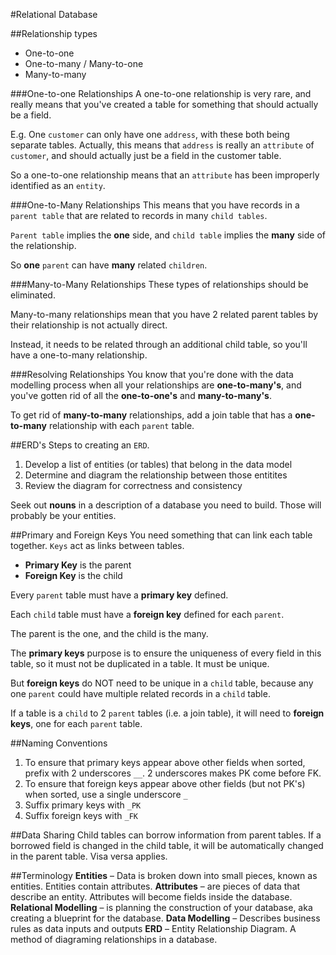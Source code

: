 #Relational Database

##Relationship types
* One-to-one
* One-to-many / Many-to-one
* Many-to-many

###One-to-one Relationships
A one-to-one relationship is very rare, and really means that you've created a table for something that should actually be a field.

E.g. One `customer` can only have one `address`, with these both being separate tables. Actually, this means that `address` is really an `attribute` of `customer`, and should actually just be a field in the customer table.

So a one-to-one relationship means that an `attribute` has been improperly identified as an `entity`.

###One-to-Many Relationships
This means that you have records in a `parent table` that are related to records in many `child tables`. 

`Parent table` implies the **one** side, and `child table` implies the **many** side of the relationship.

So **one** `parent` can have **many** related `children`.

###Many-to-Many Relationships
These types of relationships should be eliminated. 

Many-to-many relationships mean that you have 2 related parent tables by their relationship is not actually direct.

Instead, it needs to be related through an additional child table, so you'll have a one-to-many relationship.

###Resolving Relationships
You know that you're done with the data modelling process when all your relationships are **one-to-many's**, and you've gotten rid of all the **one-to-one's** and **many-to-many's**.

To get rid of **many-to-many** relationships, add a join table that has a **one-to-many** relationship with each `parent` table.

##ERD's
Steps to creating an `ERD`.

1. Develop a list of entities (or tables) that belong in the data model
2. Determine and diagram the relationship between those entitites
3. Review the diagram for correctness and consistency

Seek out **nouns** in a description of a database you need to build. Those will probably be your entities.

##Primary and Foreign Keys
You need something that can link each table together. `Keys` act as links between tables.

* **Primary Key** is the parent
* **Foreign Key** is the child

Every `parent` table must have a **primary key** defined.

Each `child` table must have a **foreign key** defined for each `parent`.

The parent is the one, and the child is the many.

The **primary keys** purpose is to ensure the uniqueness of every field in this table, so it must not be duplicated in a table. It must be unique.

But **foreign keys** do NOT need to be unique in a `child` table, because any one `parent` could have multiple related records in a `child` table.

If a table is a `child` to 2 `parent` tables (i.e. a join table), it will need to **foreign keys**, one for each `parent` table.

##Naming Conventions
1. To ensure that primary keys appear above other fields when sorted, prefix with 2 underscores `__`. 2 underscores makes PK come before FK.
2. To ensure that foreign keys appear above other fields (but not PK's) when sorted, use a single underscore `_`
3. Suffix primary keys with `_PK`
4. Suffix foreign keys with `_FK`

##Data Sharing
Child tables can borrow information from parent tables. If a borrowed field is changed in the child table, it will be automatically changed in the parent table. Visa versa applies.



##Terminology
**Entities** – Data is broken down into small pieces, known as entities. Entities contain attributes.
**Attributes** – are pieces of data that describe an entity. Attributes will become fields inside the database.
**Relational Modelling** – is planning the construction of your database, aka creating a blueprint for the database.
**Data Modelling** – Describes business rules as data inputs and outputs
**ERD** – Entity Relationship Diagram. A method of diagraming relationships in a database.





